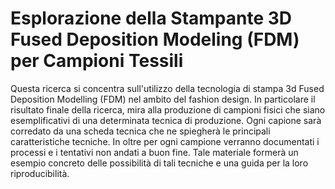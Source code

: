 # Esplorazione della Stampante 3D Fused Deposition Modeling (FDM) per Campioni Tessili


Questa ricerca si concentra sull'utilizzo della tecnologia di stampa 3d Fused Deposition Modelling (FDM) nel ambito del fashion design. In particolare il risultato finale della ricerca, mira alla produzione di campioni fisici che siano esemplificativi di una determinata tecnica di produzione. Ogni capione sarà corredato da una scheda tecnica che ne spiegherà le principali caratteristiche tecniche. In oltre per ogni campione verranno documentati i processi e i tentativi non andati a buon fine. 
Tale materiale formerà un esempio concreto delle possibilità di tali tecniche e una guida per la loro riproducibilità.

